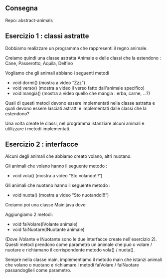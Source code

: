 ## Consegna

Repo: abstract-animals

## Esercizio 1 : classi astratte

Dobbiamo realizzare un programma che rappresenti il regno animale.

Creiamo quindi una classe astratta Animale e delle classi che la estendono : Cane, Passerotto, Aquila, Delfino

Vogliamo che gli animali abbiano i seguenti metodi

- void dormi() (mostra a video “Zzz”)
- void verso() (mostra a video il verso fatto dall'animale specifico)
- void mangia() (mostra a video quello che mangia : erba, carne, ...?)

Quali di questi metodi devono essere implementati nella classe astratta e quali devono essere lasciati astratti e implementati dalle classi che la estendono?

Una volta create le classi, nel programma istanziare alcuni animali e utilizzare i metodi implementati.

## Esercizio 2 : interfacce

Alcuni degli animali che abbiamo creato volano, altri nuotano.

Gli animali che volano hanno il seguente metodo :

- void vola() (mostra a video “Sto volando!!!”)

Gli animali che nuotano hanno il seguente metodo :

- void nuota() (mostra a video “Sto nuotando!!!”)

Creiamo poi una classe Main.java dove:

Aggiungiamo 2 metodi:

- void faiVolare(IVolante animale)
- void faiNuotare(INuotante animale)

(Dove IVolante e INuotante sono le due interfacce create nell'esercizio 2).
Questi metodi prendono come parametro un animale che può o volare / nuotare e richiamano il corrispondente metodo vola() / nuota().

Sempre nella classe main, implementiamo il metodo main che istanzi animali che volano o nuotano e richiamare i metodi faiVolare / faiNuotare passandoglieli come parametro.